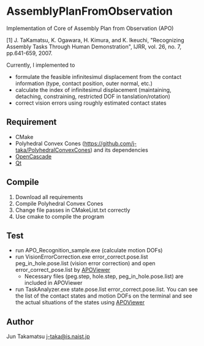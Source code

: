 # AssemblyPlanFromObservation
Implementation of Core of Assembly Plan from Observation (APO)

[1] J. TaKamatsu, K. Ogawara, H. Kimura, and K. Ikeuchi, "Recognizing Assembly Tasks Through Human Demonstration", IJRR, vol. 26, no. 7, pp.641-659, 2007.

Currently, I implemented to 
- formulate the feasible infinitesimul displacement from the contact information (type, contact position, outer normal, etc.)
- calculate the index of infinitesimul displacement (maintaining, detaching, constraining, restricted DOF in tanslation/rotation)
- correct vision errors using roughly estimated contact states

## Requirement
- CMake
- Polyhedral Convex Cones (https://github.com/j-taka/PolyhedralConvexCones) and its dependencies
- [OpenCascade](https://www.opencascade.com/)
- [Qt](https://www.qt.io/)

## Compile
1. Download all requirements
2. Compile Polyhedral Convex Cones
3. Change file passes in CMakeList.txt correctly
4. Use cmake to compile the program

## Test
- run APO_Recognition_sample.exe (calculate motion DOFs)
- run VisionErrorCorrection.exe error_correct.pose.list peg_in_hole.pose.list (vision error correction) and open error_correct_pose.list by [APOViewer](https://github.com/j-taka/APOViewer)
  - Necessary files (peg.step, hole.step, peg_in_hole.pose.list) are included in APOViewer
- run TaskAnalyzer.exe state.pose.list error_correct.pose.list. You can see the list of the contact states and motion DOFs on the terminal and see the actual situations of the states using [APOViewer](https://github.com/j-taka/APOViewer)

## Author
Jun Takamatsu j-taka@is.naist.jp
